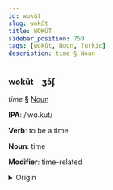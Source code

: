 ```yaml
---
id: wokût
slug: wokût
title: WOKÛT
sidebar_position: 759
tags: [wokût, Noun, Turkic]
description: time § Noun
---
```


### wokût&emsp;<span kind="abugida">ʒɔ̆ʄ</span>

*time* **§** [Noun](../../tags/Noun)

**IPA**: /ˈwɑ.kut/

**Verb**: to be a time

**Noun**: time

**Modifier**: time-related

<details>
    <summary>Origin</summary>
    Bashkir ваҡыт vaqıt [wɑˈqɯ̞t]<br/>
    <em>Turkic Language Family</em>
</details>